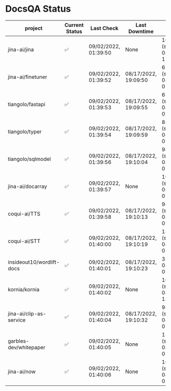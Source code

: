 # DocsQA Status

|         project         |Current Status|     Last Check     |   Last Downtime    |               % Uptime                |
|-------------------------|--------------|--------------------|--------------------|---------------------------------------|
|jina-ai/jina             |✅            |09/02/2022, 01:39:50|None                |100.000 (since 08/29/2022, 11:24:14)   |
|jina-ai/finetuner        |✅            |09/02/2022, 01:39:52|08/17/2022, 19:09:50|65.800 (since 08/15/2022, 07:09:42)    |
|tiangolo/fastapi         |✅            |09/02/2022, 01:39:53|08/17/2022, 19:09:55|65.805 (since 08/15/2022, 07:09:42)    |
|tiangolo/typer           |✅            |09/02/2022, 01:39:54|08/17/2022, 19:09:59|88.505 (since 08/15/2022, 07:09:42)    |
|tiangolo/sqlmodel        |✅            |09/02/2022, 01:39:56|08/17/2022, 19:10:04|94.684 (since 08/15/2022, 07:09:42)    |
|jina-ai/docarray         |✅            |09/02/2022, 01:39:57|None                |100.000 (since 08/24/2022, 01:39:12)   |
|coqui-ai/TTS             |✅            |09/02/2022, 01:39:58|08/17/2022, 19:10:13|94.680 (since 08/15/2022, 07:09:42)    |
|coqui-ai/STT             |✅            |09/02/2022, 01:40:00|08/17/2022, 19:10:19|13.211 (since 08/15/2022, 07:09:42)    |
|insideout10/wordlift-docs|✅            |09/02/2022, 01:40:01|08/17/2022, 19:10:23|3.037 (since 08/15/2022, 07:09:42)     |
|kornia/kornia            |✅            |09/02/2022, 01:40:02|None                |100.000 (since 08/30/2022, 13:49:49)   |
|jina-ai/clip-as-service  |✅            |09/02/2022, 01:40:04|08/17/2022, 19:10:32|94.692 (since 08/15/2022, 07:09:42)    |
|garbles-dev/whitepaper   |✅            |09/02/2022, 01:40:05|None                |153973.585 (since 08/24/2022, 01:39:12)|
|jina-ai/now              |✅            |09/02/2022, 01:40:06|None                |100.000 (since 08/24/2022, 01:39:12)   |
